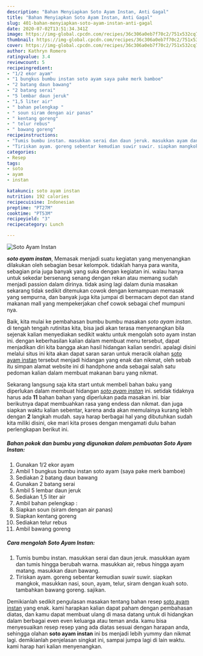```yaml
---
description: "Bahan Menyiapkan Soto Ayam Instan, Anti Gagal"
title: "Bahan Menyiapkan Soto Ayam Instan, Anti Gagal"
slug: 401-bahan-menyiapkan-soto-ayam-instan-anti-gagal
date: 2020-07-02T13:51:34.341Z
image: https://img-global.cpcdn.com/recipes/36c306a0eb7f70c2/751x532cq70/soto-ayam-instan-foto-resep-utama.jpg
thumbnail: https://img-global.cpcdn.com/recipes/36c306a0eb7f70c2/751x532cq70/soto-ayam-instan-foto-resep-utama.jpg
cover: https://img-global.cpcdn.com/recipes/36c306a0eb7f70c2/751x532cq70/soto-ayam-instan-foto-resep-utama.jpg
author: Kathryn Romero
ratingvalue: 3.4
reviewcount: 5
recipeingredient:
- "1/2 ekor ayam"
- "1 bungkus bumbu instan soto ayam saya pake merk bamboe"
- "2 batang daun bawang"
- "2 batang serai"
- "5 lembar daun jeruk"
- "1,5 liter air"
- " bahan pelengkap "
- " soun siram dengan air panas"
- " kentang goreng"
- " telur rebus"
- " bawang goreng"
recipeinstructions:
- "Tumis bumbu instan. masukkan serai dan daun jeruk. masukkan ayam dan tumis hingga berubah warna. masukkan air, rebus hingga ayam matang. masukkan daun bawang."
- "Tiriskan ayam. goreng sebentar kemudian suwir suwir. siapkan mangkok, masukkan nasi, soun, ayam, telur, siram dengan kuah soto. tambahkan bawang goreng. sajikan."
categories:
- Resep
tags:
- soto
- ayam
- instan

katakunci: soto ayam instan 
nutrition: 192 calories
recipecuisine: Indonesian
preptime: "PT27M"
cooktime: "PT53M"
recipeyield: "3"
recipecategory: Lunch

---
```



![Soto Ayam Instan](https://img-global.cpcdn.com/recipes/36c306a0eb7f70c2/751x532cq70/soto-ayam-instan-foto-resep-utama.jpg)

<b><i>soto ayam instan</i></b>, Memasak menjadi suatu kegiatan yang menyenangkan dilakukan oleh sebagian besar kelompok. tidaklah hanya para wanita, sebagian pria juga banyak yang suka dengan kegiatan ini. walau hanya untuk sekedar bersenang senang dengan rekan atau memang sudah menjadi passion dalam dirinya. tidak asing lagi dalam dunia masakan sekarang tidak sedikit ditemukan cowok dengan kemampuan memasak yang sempurna, dan banyak juga kita jumpai di bermacam depot dan stand makanan mall yang mempekerjakan chef cowok sebagai chef mumpuni nya.



Baik, kita mulai ke pembahasan bumbu bumbu masakan <i>soto ayam instan</i>. di tengah tengah rutinitas kita, bisa jadi akan terasa menyenangkan bila sejenak kalian menyediakan sedikit waktu untuk mengolah soto ayam instan ini. dengan keberhasilan kalian dalam membuat menu tersebut, dapat menjadikan diri kita bangga akan hasil hidangan kalian sendiri. apalagi disini melalui situs ini kita akan dapat saran saran untuk meracik olahan <u>soto ayam instan</u> tersebut menjadi hidangan yang enak dan nikmat, oleh sebab itu simpan alamat website ini di handphone anda sebagai salah satu pedoman kalian dalam membuat makanan baru yang nikmat.


Sekarang langsung saja kita start untuk membeli bahan baku yang diperlukan dalam membuat hidangan <u><i>soto ayam instan</i></u> ini. setidak tidaknya harus ada <b>11</b> bahan bahan yang diperlukan pada masakan ini. biar berikutnya dapat membuahkan rasa yang endess dan nikmat. dan juga siapkan waktu kalian sebentar, karena anda akan memulainya kurang lebih dengan <b>2</b> langkah mudah. saya harap berbagai hal yang dibutuhkan sudah kita miliki disini, oke mari kita proses dengan mengamati dulu bahan perlengkapan berikut ini.

<!--inarticleads1-->

##### Bahan pokok dan bumbu yang digunakan dalam pembuatan Soto Ayam Instan:

1. Gunakan 1/2 ekor ayam
1. Ambil 1 bungkus bumbu instan soto ayam (saya pake merk bamboe)
1. Sediakan 2 batang daun bawang
1. Gunakan 2 batang serai
1. Ambil 5 lembar daun jeruk
1. Sediakan 1,5 liter air
1. Ambil  bahan pelengkap :
1. Siapkan  soun (siram dengan air panas)
1. Siapkan  kentang goreng
1. Sediakan  telur rebus
1. Ambil  bawang goreng




<!--inarticleads2-->

##### Cara mengolah Soto Ayam Instan:

1. Tumis bumbu instan. masukkan serai dan daun jeruk. masukkan ayam dan tumis hingga berubah warna. masukkan air, rebus hingga ayam matang. masukkan daun bawang.
1. Tiriskan ayam. goreng sebentar kemudian suwir suwir. siapkan mangkok, masukkan nasi, soun, ayam, telur, siram dengan kuah soto. tambahkan bawang goreng. sajikan.




Demikianlah sedikit pengulasan masakan tentang bahan resep <u>soto ayam instan</u> yang enak. kami harapkan kalian dapat paham dengan pembahasan diatas, dan kamu dapat membuat ulang di masa datang untuk di hidangkan dalam berbagai even even keluarga atau teman anda. kamu bisa menyesuaikan resep resep yang ada diatas sesuai dengan harapan anda, sehingga olahan <b>soto ayam instan</b> ini bs menjadi lebih yummy dan nikmat lagi. demikianlah penjelasan singkat ini, sampai jumpa lagi di lain waktu. kami harap hari kalian menyenangkan.
